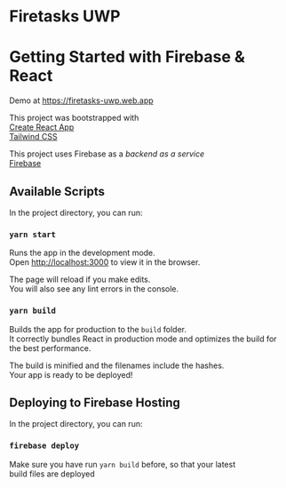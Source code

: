 # Firetasks UWP
# Getting Started with Firebase & React

Demo at https://firetasks-uwp.web.app

This project was bootstrapped with \
[Create React App](https://github.com/facebook/create-react-app) \
[Tailwind CSS](https://tailwindcss.com)

This project uses Firebase as a *backend as a service* \
[Firebase](https://firebase.com)

## Available Scripts

In the project directory, you can run:

### `yarn start`

Runs the app in the development mode.\
Open [http://localhost:3000](http://localhost:3000) to view it in the browser.

The page will reload if you make edits.\
You will also see any lint errors in the console.

### `yarn build`

Builds the app for production to the `build` folder.\
It correctly bundles React in production mode and optimizes the build for the best performance.

The build is minified and the filenames include the hashes.\
Your app is ready to be deployed!

## Deploying to Firebase Hosting

In the project directory, you can run:

### `firebase deploy`

Make sure you have run `yarn build` before, so that your latest\
build files are deployed
